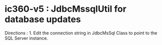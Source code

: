 # ic360-v5 : JdbcMssqlUtil for database updates

Directions :
	1. Edit the connection string in JdbcMsSql Class to point to the SQL Server instance.

	